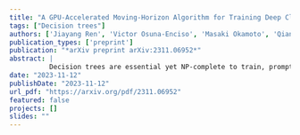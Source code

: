 ```yaml
---
title: "A GPU-Accelerated Moving-Horizon Algorithm for Training Deep Classification Trees on Large Datasets"
tags: ["Decision trees"]
authors: ['Jiayang Ren', 'Victor Osuna-Enciso', 'Masaki Okamoto', 'Qianwen Mao', 'Chenxi Ji', 'Liang Cao', 'Kaixun Hua', 'Yankai Cao']
publication_types: ['preprint']
publication: "*arXiv preprint arXiv:2311.06952*"
abstract: |
          Decision trees are essential yet NP-complete to train, prompting the widespread use of heuristic methods such as CART,           which suffers from sub-optimal performance due to its greedy nature. Recently, breakthroughs in finding optimal decision trees have emerged; however, these methods still face significant computational costs and struggle with continuous features in large-scale datasets and deep trees. To address these limitations, we introduce a moving-horizon differential evolution algorithm for classification trees with continuous features (MH-DEOCT). Our approach consists of a discrete tree decoding method that eliminates duplicated searches between adjacent samples, a GPU-accelerated implementation that significantly reduces running time, and a moving-horizon strategy that iteratively trains shallow subtrees at each node to balance the vision and optimizer capability. Comprehensive studies on 68 UCI datasets demonstrate that our approach outperforms the heuristic method CART on training and testing accuracy by an average of 3.44% and 1.71%, respectively. Moreover, these numerical studies empirically demonstrate that MH-DEOCT achieves near-optimal performance (only 0.38% and 0.06% worse than the global optimal method on training and testing, respectively), while it offers remarkable scalability for deep trees (e.g., depth=8) and large-scale datasets (e.g., ten million samples).
date: "2023-11-12"
publishDate: "2023-11-12"
url_pdf: "https://arxiv.org/pdf/2311.06952"
featured: false
projects: []
slides: ""
---
```

